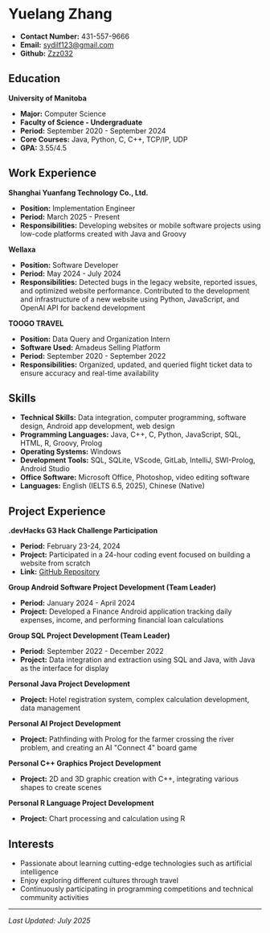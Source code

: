 # Yuelang Zhang

- **Contact Number:** 431-557-9666
- **Email:** sydilf123@gmail.com
- **Github:** [Zzz032](https://github.com/Zzz032)

## Education

**University of Manitoba**

- **Major:** Computer Science
- **Faculty of Science - Undergraduate**
- **Period:** September 2020 - September 2024
- **Core Courses:** Java, Python, C, C++, TCP/IP, UDP
- **GPA:** 3.55/4.5

## Work Experience

**Shanghai Yuanfang Technology Co., Ltd.**

- **Position:** Implementation Engineer
- **Period:** March 2025 - Present
- **Responsibilities:** Developing websites or mobile software projects using low-code platforms created with Java and Groovy

**Wellaxa**

- **Position:** Software Developer
- **Period:** May 2024 - July 2024
- **Responsibilities:** Detected bugs in the legacy website, reported issues, and optimized website performance. Contributed to the development and infrastructure of a new website using Python, JavaScript, and OpenAI API for backend development

**TOOGO TRAVEL**

- **Position:** Data Query and Organization Intern
- **Software Used:** Amadeus Selling Platform
- **Period:** September 2020 - September 2022
- **Responsibilities:** Organized, updated, and queried flight ticket data to ensure accuracy and real-time availability

## Skills

- **Technical Skills:** Data integration, computer programming, software design, Android app development, web design
- **Programming Languages:** Java, C++, C, Python, JavaScript, SQL, HTML, R, Groovy, Prolog
- **Operating Systems:** Windows
- **Development Tools:** SQL, SQLite, VScode, GitLab, IntelliJ, SWI-Prolog, Android Studio
- **Office Software:** Microsoft Office, Photoshop, video editing software
- **Languages:** English (IELTS 6.5, 2025), Chinese (Native)

## Project Experience

**.devHacks G3 Hack Challenge Participation**

- **Period:** February 23-24, 2024
- **Project:** Participated in a 24-hour coding event focused on building a website from scratch
- **Link:** [GitHub Repository](https://github.com/devhacks-2024/I-O-Tech-Repository)

**Group Android Software Project Development (Team Leader)**

- **Period:** January 2024 - April 2024
- **Project:** Developed a Finance Android application tracking daily expenses, income, and performing financial loan calculations

**Group SQL Project Development (Team Leader)**

- **Period:** September 2022 - December 2022
- **Project:** Data integration and extraction using SQL and Java, with Java as the interface for display

**Personal Java Project Development**

- **Project:** Hotel registration system, complex calculation development, data management

**Personal AI Project Development**

- **Project:** Pathfinding with Prolog for the farmer crossing the river problem, and creating an AI "Connect 4" board game

**Personal C++ Graphics Project Development**

- **Project:** 2D and 3D graphic creation with C++, integrating various shapes to create scenes

**Personal R Language Project Development**

- **Project:** Chart processing and calculation using R

## Interests

- Passionate about learning cutting-edge technologies such as artificial intelligence
- Enjoy exploring different cultures through travel
- Continuously participating in programming competitions and technical community activities

---
*Last Updated: July 2025*
